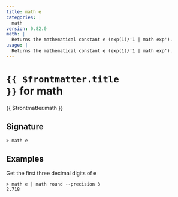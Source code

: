 ```yaml
---
title: math e
categories: |
  math
version: 0.82.0
math: |
  Returns the mathematical constant e (exp(1)/'1 | math exp').
usage: |
  Returns the mathematical constant e (exp(1)/'1 | math exp').
---
```


# <code>{{ $frontmatter.title }}</code> for math

<div class='command-title'>{{ $frontmatter.math }}</div>

## Signature

```> math e ```

## Examples

Get the first three decimal digits of e
```shell
> math e | math round --precision 3
2.718
```
